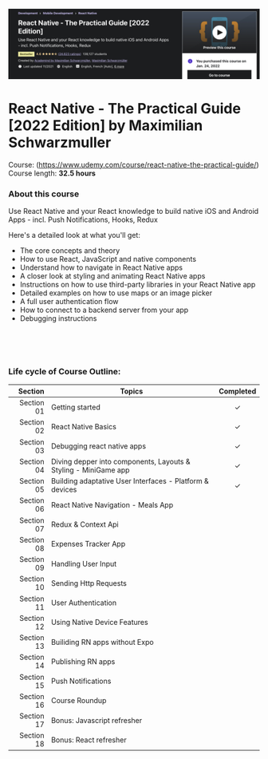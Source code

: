 ![Pratical React Native](README_courseTitle.png)

# React Native - The Practical Guide [2022 Edition] by Maximilian Schwarzmuller<br>
Course: (https://www.udemy.com/course/react-native-the-practical-guide/) <br>
Course length: <b>32.5 hours</b>

### About this course
Use React Native and your React knowledge to build native iOS and Android Apps - incl. Push Notifications, Hooks, Redux <br>

Here's a detailed look at what you'll get:
- The core concepts and theory
- How to use React, JavaScript and native components
- Understand how to navigate in React Native apps
- A closer look at styling and animating React Native apps
- Instructions on how to use third-party libraries in your React Native app
- Detailed examples on how to use maps or an image picker
- A full user authentication flow
- How to connect to a backend server from your app
- Debugging instructions

<br><br><br>

### Life cycle of Course Outline:
| Section | Topics | Completed |
| ---: | --- | :---: |
| Section 01 | Getting started | &check; |
| Section 02 | React Native Basics | &check; | <br>
| Section 03 | Debugging react native apps | &check; | <br>
| Section 04 | Diving depper into components, Layouts & Styling - MiniGame app | &check; | <br>
| Section 05 | Building adaptative User Interfaces - Platform & devices | &check; | <br>
| Section 06 | React Native Navigation - Meals App |  | <br>
| Section 07 | Redux & Context Api |  | <br>
| Section 08 | Expenses Tracker App |  | <br>
| Section 09 | Handling User Input |  |<br>
| Section 10 | Sending Http Requests |  |<br>
| Section 11 | User Authentication |  |<br>
| Section 12 | Using Native Device Features |  |<br>
| Section 13 | Builiding RN apps without Expo |  | <br>
| Section 14 | Publishing RN apps |  | <br>
| Section 15 | Push Notifications |  | <br>
| Section 16 | Course Roundup |  | <br>
| Section 17 | Bonus: Javascript refresher |  | <br>
| Section 18 | Bonus: React refresher |  | <br>
